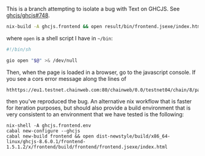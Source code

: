 This is a branch attempting to isolate a bug with Text on GHCJS.  See [ghcjs/ghcjs#748](https://github.com/ghcjs/ghcjs/issues/748).

```bash
nix-build -A ghcjs.frontend && open result/bin/frontend.jsexe/index.html
```

where `open` is a shell script I have in `~/bin`:

```bash
#!/bin/sh

gio open "$@" >& /dev/null
```

Then, when the page is loaded in a browser, go to the javascript console.  If you see a cors error message along the lines of

```
hthttps://eu1.testnet.chainweb.com:80/chainweb/0.0/testnet04/chain/8/pact
```

then you've reproduced the bug.  An alternative nix workflow that is faster for iteration purposes, but  should also provide a build environment that is very consistent to an environment that we have tested is the following:

```
nix-shell -A ghcjs.frontend.env
cabal new-configure --ghcjs
cabal new-build frontend && open dist-newstyle/build/x86_64-linux/ghcjs-8.6.0.1/frontend-1.5.1.2/x/frontend/build/frontend/frontend.jsexe/index.html
```

